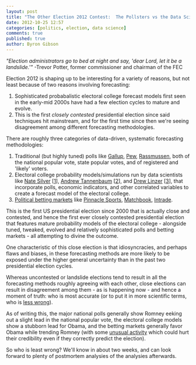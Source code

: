 ```yaml
---
layout: post
title: "The Other Election 2012 Contest:  The Pollsters vs the Data Scientists vs the Political Markets"
date: 2012-10-25 12:57
categories: [politics, election, data science]
comments: true
published: true
author: Byron Gibson
---
```


*"Election administrators go to bed at night and say, 'dear Lord, let it be a landslide.'"* -Trevor Potter, former commissioner and chairman of the FEC

Election 2012 is shaping up to be interesting for a variety of reasons, but not least because of two reasons involving forecasting:

1.  Sophisticated probabalistic electoral college forecast models first seen in the early-mid 2000s have had a few election cycles to mature and evolve.
2.  This is the first *closely contested* presidential election since said techniques hit mainstream, and for the first time since then we're seeing disagreement among different forecasting methodologies.

There are roughly three categories of data-driven, systematic forecasting methodologies:

1.  Traditional (but highly tuned) polls like [Gallup][2], [Pew][14], [Rassmussen][1], both of the national popular vote, state popular votes, and of registered and 'likely' voters.
2.  Electoral college probability models/simulations run by data scientists like [Nate Silver][3] [[1][4]], [Andrew Tannenbaum][5] [[2][6]], and [Drew Linzer][7] [[3][8]], that incorporate polls, economic indicators, and other correlated variables to create a forecast model of the electoral college.
3.  [Political betting markets][13] like [Pinnacle Sports][10], [Matchbook][11], [Intrade][9]. 

This is the first US presidential election since 2000 that is actually close and contested, and hence the first ever closely contested presidential election that features mature probability models of the electoral college - alongside tuned, tweaked, evolved and relatively sophisticated polls and betting markets - all attempting to divine the outcome.  

One characteristic of this close election is that idiosyncracies, and perhaps flaws and biases, in these forecasting methods are more likely to be exposed under the higher general uncertainty than in the past two presidential election cycles.  

Whereas uncontested or landslide elections tend to result in all the forecasting methods roughly agreeing with each other, close elections can result in disagreement among them - as is happening now - and hence a moment of truth: who is most accurate (or to put it in more scientific terms, who is [less wrong][17]).  

As of writing this, the major national polls generally show Romney eeking out a slight lead in the national popular vote, the electoral college models show a stubborn lead for Obama, and the betting markets generally favor Obama while trending Romney (with some [unusual activity][12] which could hurt their credibility even if they correctly predict the election).

So who is least wrong?  We'll know in about two weeks, and can look forward to plenty of postmortem analysies of the analysies afterwards.

[1]:    http://www.rasmussenreports.com/public_content/politics/political_updates/daily_presidential_tracking_poll
[2]:    http://www.gallup.com/poll/154559/US-Presidential-Election-Center.aspx?ref=interactive
[3]:    https://en.wikipedia.org/wiki/Nate_Silver
[4]:    http://fivethirtyeight.com
[5]:    https://en.wikipedia.org/wiki/Andrew_S._Tanenbaum
[6]:    http://www.electoral-vote.com/
[7]:    https://twitter.com/DrewLinzer
[8]:    http://votamatic.org/
[9]:    http://www.intrade.com/v4/misc/scoreboard/ 
[10]:   http://www.pinnaclesports.com/ContestCategory/Politics/Lines.aspx
[11]:   http://www.matchbook.com/matchbook/events/market/?category=138157
[12]:   http://fivethirtyeight.blogs.nytimes.com/2012/10/24/oct-23-the-virtues-and-vices-of-election-prediction-markets/
[13]:   http://www.macroeconomicwoes.com/uncategorized/the-policy-wonks-guide-to-the-presidential-betting-market.html
[14]:   http://pewresearch.org/topics/election'12/
[15]:   http://www.oddschecker.com/specials/politics-and-election/us-presidential-election/winner
[16]:   http://archaeology.about.com/od/quotations/qt/quote95.htm
[17]:   http://serendip.brynmawr.edu/sci_cult/lesswrong/lesswrong/
